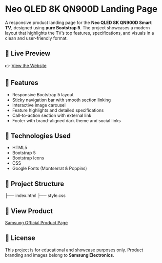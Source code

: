 # Neo QLED 8K QN900D Landing Page
A responsive product landing page for the **Neo QLED 8K QN900D Smart TV**, designed using **pure Bootstrap 5**. The project showcases a modern layout that highlights the TV’s top features, specifications, and visuals in a clean and user-friendly format.


## 🔗 Live Preview
👉 [View the Website](https://jomscasti.github.io/smart-tv-showcase)

## 📌 Features
- Responsive Bootstrap 5 layout
- Sticky navigation bar with smooth section linking
- Interactive image carousel
- Feature highlights and detailed specifications
- Call-to-action section with external link
- Footer with brand-aligned dark theme and social links

## 🔧 Technologies Used
- HTML5
- Bootstrap 5
- Bootstrap Icons
- CSS
- Google Fonts (Montserrat & Poppins)

## 📂 Project Structure
├── index.html
├── style.css

## 🛒 View Product
[Samsung Official Product Page](https://www.samsung.com/ph/tvs/qled-tv/qn900d-85-inch-neo-qled-8k-tizen-os-smart-tv-qa85qn900dgxxp/)

## 📄 License
This project is for educational and showcase purposes only. Product branding and images belong to **Samsung Electronics**.
